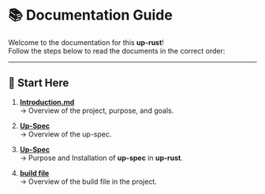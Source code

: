 # 📚 Documentation Guide

Welcome to the documentation for this **up-rust**!  
Follow the steps below to read the documents in the correct order:

---

## 🧭 Start Here

1. **[Introduction.md](./../README.md)**  
   → Overview of the project, purpose, and goals.

2. **[Up-Spec](https://github.com/eclipse-uprotocol/up-spec/blob/main/README.adoc)**  
   → Overview of the up-spec.
3. **[Up-Spec](./up-spec.MD)**  
   → Purpose and Installation of **up-spec** in **up-rust**.

4. **[build file](./build.MD)**  
   → Overview of the build file in the project.
